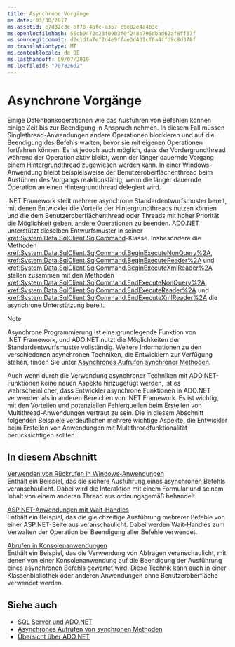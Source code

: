 ```yaml
---
title: Asynchrone Vorgänge
ms.date: 03/30/2017
ms.assetid: e7d32c3c-bf78-4bfc-a357-c9e82e4a4b3c
ms.openlocfilehash: 55cb9472c23f09b3f0f248a795dbad62af8ff37f
ms.sourcegitcommit: d2e1dfa7ef2d4e9ffae3d431cf6a4ffd9c8d378f
ms.translationtype: MT
ms.contentlocale: de-DE
ms.lasthandoff: 09/07/2019
ms.locfileid: "70782602"
---
```

# <a name="asynchronous-operations"></a>Asynchrone Vorgänge
Einige Datenbankoperationen wie das Ausführen von Befehlen können einige Zeit bis zur Beendigung in Anspruch nehmen. In diesem Fall müssen Singlethread-Anwendungen andere Operationen blockieren und auf die Beendigung des Befehls warten, bevor sie mit eigenen Operationen fortfahren können. Es ist jedoch auch möglich, dass der Vordergrundthread während der Operation aktiv bleibt, wenn der länger dauernde Vorgang einem Hintergrundthread zugewiesen werden kann. In einer Windows-Anwendung bleibt beispielsweise der Benutzeroberflächenthread beim Ausführen des Vorgangs reaktionsfähig, wenn die länger dauernde Operation an einen Hintergrundthread delegiert wird.  
  
 .NET Framework stellt mehrere asynchrone Standardentwurfsmuster bereit, mit denen Entwickler die Vorteile der Hintergrundthreads nutzen können und die dem Benutzeroberflächenthread oder Threads mit hoher Priorität die Möglichkeit geben, andere Operationen zu beenden. ADO.NET unterstützt dieselben Entwurfsmuster in seiner <xref:System.Data.SqlClient.SqlCommand>-Klasse. Insbesondere die Methoden <xref:System.Data.SqlClient.SqlCommand.BeginExecuteNonQuery%2A>, <xref:System.Data.SqlClient.SqlCommand.BeginExecuteReader%2A> und <xref:System.Data.SqlClient.SqlCommand.BeginExecuteXmlReader%2A> stellen zusammen mit den Methoden <xref:System.Data.SqlClient.SqlCommand.EndExecuteNonQuery%2A>, <xref:System.Data.SqlClient.SqlCommand.EndExecuteReader%2A> und <xref:System.Data.SqlClient.SqlCommand.EndExecuteXmlReader%2A> die asynchrone Unterstützung bereit.  
  
> [!NOTE]
> Asynchrone Programmierung ist eine grundlegende Funktion von .NET Framework, und ADO.NET nutzt die Möglichkeiten der Standardentwurfsmuster vollständig. Weitere Informationen zu den verschiedenen asynchronen Techniken, die Entwicklern zur Verfügung stehen, finden Sie unter [Asynchrones Aufrufen synchroner Methoden](../../../../standard/asynchronous-programming-patterns/calling-synchronous-methods-asynchronously.md).  
  
 Auch wenn durch die Verwendung asynchroner Techniken mit ADO.NET-Funktionen keine neuen Aspekte hinzugefügt werden, ist es wahrscheinlicher, dass Entwickler asynchrone Funktionen in ADO.NET verwenden als in anderen Bereichen von .NET Framework. Es ist wichtig, mit den Vorteilen und potenziellen Fehlerquellen beim Erstellen von Multithread-Anwendungen vertraut zu sein. Die in diesem Abschnitt folgenden Beispiele verdeutlichen mehrere wichtige Aspekte, die Entwickler beim Erstellen von Anwendungen mit Multithreadfunktionalität berücksichtigen sollten.  
  
## <a name="in-this-section"></a>In diesem Abschnitt  
 [Verwenden von Rückrufen in Windows-Anwendungen](windows-applications-using-callbacks.md)  
 Enthält ein Beispiel, das die sichere Ausführung eines asynchronen Befehls veranschaulicht. Dabei wird die Interaktion mit einem Formular und seinem Inhalt von einem anderen Thread aus ordnungsgemäß behandelt.  
  
 [ASP.NET-Anwendungen mit Wait-Handles](aspnet-apps-using-wait-handles.md)  
 Enthält ein Beispiel, das die gleichzeitige Ausführung mehrerer Befehle von einer ASP.NET-Seite aus veranschaulicht. Dabei werden Wait-Handles zum Verwalten der Operation bei Beendigung aller Befehle verwendet.  
  
 [Abrufen in Konsolenanwendungen](polling-in-console-applications.md)  
 Enthält ein Beispiel, das die Verwendung von Abfragen veranschaulicht, mit denen von einer Konsolenanwendung auf die Beendigung der Ausführung eines asynchronen Befehls gewartet wird. Diese Technik kann auch in einer Klassenbibliothek oder anderen Anwendungen ohne Benutzeroberfläche verwendet werden.  
  
## <a name="see-also"></a>Siehe auch

- [SQL Server und ADO.NET](index.md)
- [Asynchrones Aufrufen von synchronen Methoden](../../../../standard/asynchronous-programming-patterns/calling-synchronous-methods-asynchronously.md)
- [Übersicht über ADO.NET](../ado-net-overview.md)
